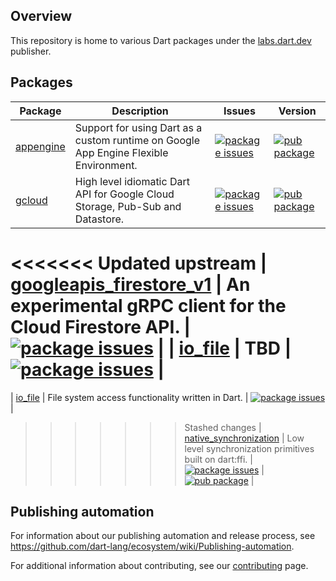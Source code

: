 ## Overview

This repository is home to various Dart packages under the
[labs.dart.dev](https://pub.dev/publishers/labs.dart.dev/packages) publisher.

## Packages

| Package | Description | Issues | Version |
| --- | --- | --- | --- |
| [appengine](pkgs/appengine/) | Support for using Dart as a custom runtime on Google App Engine Flexible Environment. | [![package issues](https://img.shields.io/badge/issues-4774bc)](https://github.com/dart-lang/labs/issues?q=is%3Aissue%20state%3Aopen%20label%3Apackage%3Aappengine) | [![pub package](https://img.shields.io/pub/v/appengine.svg)](https://pub.dev/packages/appengine) |
| [gcloud](pkgs/gcloud/) | High level idiomatic Dart API for Google Cloud Storage, Pub-Sub and Datastore. | [![package issues](https://img.shields.io/badge/issues-4774bc)](https://github.com/dart-lang/labs/issues?q=is%3Aissue%20state%3Aopen%20label%3Apackage%3Agcloud) | [![pub package](https://img.shields.io/pub/v/gcloud.svg)](https://pub.dev/packages/gcloud) |
<<<<<<< Updated upstream
| [googleapis_firestore_v1](pkgs/googleapis_firestore_v1/) | An experimental gRPC client for the Cloud Firestore API. | [![package issues](https://img.shields.io/badge/issues-4774bc)](https://github.com/dart-lang/labs/issues?q=is%3Aissue%20state%3Aopen%20label%3Apackage%3Agoogleapis_firestore_v1) |
| [io_file](pkgs/io_file/) | TBD | [![package issues](https://img.shields.io/badge/issues-4774bc)](https://github.com/dart-lang/labs/issues?q=is%3Aissue%20state%3Aopen%20label%3Apackage%3Aio_file) |
=======
| [io_file](pkgs/io_file/) | File system access functionality written in Dart. | [![package issues](https://img.shields.io/badge/issues-4774bc)](https://github.com/dart-lang/labs/issues?q=is%3Aissue%20state%3Aopen%20label%3Apackage%3Aio_file) |
>>>>>>> Stashed changes
| [native_synchronization](pkgs/native_synchronization/) | Low level synchronization primitives built on dart:ffi. | [![package issues](https://img.shields.io/badge/issues-4774bc)](https://github.com/dart-lang/labs/issues?q=is%3Aissue%20state%3Aopen%20label%3Apackage%3Anative_synchronization) | [![pub package](https://img.shields.io/pub/v/native_synchronization.svg)](https://pub.dev/packages/native_synchronization) |

## Publishing automation

For information about our publishing automation and release process, see
https://github.com/dart-lang/ecosystem/wiki/Publishing-automation.

For additional information about contributing, see our
[contributing](CONTRIBUTING.md) page.
